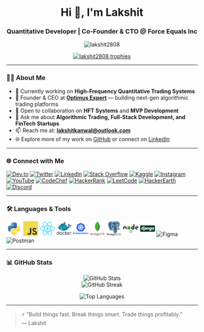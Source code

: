 <h1 align="center">Hi 👋, I'm Lakshit</h1>
<h3 align="center">Quantitative Developer | Co-Founder & CTO @ Force Equals Inc</h3>

<p align="center">
  <img src="https://komarev.com/ghpvc/?username=lakshit2808&label=Profile%20views&color=0e75b6&style=flat" alt="lakshit2808" />
</p>

<p align="center">
  <a href="https://github.com/ryo-ma/github-profile-trophy">
    <img src="https://github-profile-trophy.vercel.app/?username=lakshit2808&theme=onedark" alt="lakshit2808 trophies" />
  </a>
</p>

---

### 👨‍💻 About Me

- 🔭 Currently working on **High-Frequency Quantitative Trading Systems**
- 🚀 Founder & CEO at **[Optimus Expert](https://optimusexpert.com/)** — building next-gen algorithmic trading platforms
- 👯 Open to collaboration on **HFT Systems** and **MVP Development**
- 💬 Ask me about **Algorithmic Trading, Full-Stack Development, and FinTech Startups**
- 📫 Reach me at: **lakshitkanwal@outlook.com**
- 🌐 Explore more of my work on [GitHub](https://github.com/lakshit2808) or connect on [LinkedIn](https://www.linkedin.com/in/lakshit2808/)

---

### 🌐 Connect with Me

<p align="left">
  <a href="https://dev.to/lakshit" target="_blank"><img src="https://raw.githubusercontent.com/rahuldkjain/github-profile-readme-generator/master/src/images/icons/Social/devto.svg" alt="Dev.to" width="30" /></a>
  <a href="https://twitter.com/lakshit2808" target="_blank"><img src="https://raw.githubusercontent.com/rahuldkjain/github-profile-readme-generator/master/src/images/icons/Social/twitter.svg" alt="Twitter" width="30" /></a>
  <a href="https://linkedin.com/in/lakshit2808" target="_blank"><img src="https://raw.githubusercontent.com/rahuldkjain/github-profile-readme-generator/master/src/images/icons/Social/linked-in-alt.svg" alt="LinkedIn" width="30" /></a>
  <a href="https://stackoverflow.com/users/14349811" target="_blank"><img src="https://raw.githubusercontent.com/rahuldkjain/github-profile-readme-generator/master/src/images/icons/Social/stack-overflow.svg" alt="Stack Overflow" width="30" /></a>
  <a href="https://kaggle.com/lakshit28" target="_blank"><img src="https://raw.githubusercontent.com/rahuldkjain/github-profile-readme-generator/master/src/images/icons/Social/kaggle.svg" alt="Kaggle" width="30" /></a>
  <a href="https://instagram.com/optimusexpert" target="_blank"><img src="https://raw.githubusercontent.com/rahuldkjain/github-profile-readme-generator/master/src/images/icons/Social/instagram.svg" alt="Instagram" width="30" /></a>
  <a href="https://www.youtube.com/c/codewithlakshit" target="_blank"><img src="https://raw.githubusercontent.com/rahuldkjain/github-profile-readme-generator/master/src/images/icons/Social/youtube.svg" alt="YouTube" width="30" /></a>
  <a href="https://www.codechef.com/users/lakshit28" target="_blank"><img src="https://cdn.jsdelivr.net/npm/simple-icons@3.1.0/icons/codechef.svg" alt="CodeChef" width="30" /></a>
  <a href="https://www.hackerrank.com/lakshit2808" target="_blank"><img src="https://raw.githubusercontent.com/rahuldkjain/github-profile-readme-generator/master/src/images/icons/Social/hackerrank.svg" alt="HackerRank" width="30" /></a>
  <a href="https://www.leetcode.com/lakshit2808" target="_blank"><img src="https://raw.githubusercontent.com/rahuldkjain/github-profile-readme-generator/master/src/images/icons/Social/leet-code.svg" alt="LeetCode" width="30" /></a>
  <a href="https://www.hackerearth.com/lakshit2808" target="_blank"><img src="https://raw.githubusercontent.com/rahuldkjain/github-profile-readme-generator/master/src/images/icons/Social/hackerearth.svg" alt="HackerEarth" width="30" /></a>
  <a href="https://discord.com/users/lakshit#6615" target="_blank"><img src="https://raw.githubusercontent.com/rahuldkjain/github-profile-readme-generator/master/src/images/icons/Social/discord.svg" alt="Discord" width="30" /></a>
</p>

---

### 🛠️ Languages & Tools

<p align="left">
  <!-- Sample icons (keep the ones you use most) -->
  <img src="https://raw.githubusercontent.com/devicons/devicon/master/icons/python/python-original.svg" alt="Python" width="40" />
  <img src="https://raw.githubusercontent.com/devicons/devicon/master/icons/javascript/javascript-original.svg" alt="JavaScript" width="40" />
  <img src="https://raw.githubusercontent.com/devicons/devicon/master/icons/react/react-original.svg" alt="React" width="40" />
  <img src="https://raw.githubusercontent.com/devicons/devicon/master/icons/docker/docker-original-wordmark.svg" alt="Docker" width="40" />
  <img src="https://raw.githubusercontent.com/devicons/devicon/master/icons/kubernetes/kubernetes-plain-wordmark.svg" alt="Kubernetes" width="40" />
  <img src="https://raw.githubusercontent.com/devicons/devicon/master/icons/mongodb/mongodb-original-wordmark.svg" alt="MongoDB" width="40" />
  <img src="https://raw.githubusercontent.com/devicons/devicon/master/icons/postgresql/postgresql-original-wordmark.svg" alt="PostgreSQL" width="40" />
  <img src="https://raw.githubusercontent.com/devicons/devicon/master/icons/nodejs/nodejs-original-wordmark.svg" alt="Node.js" width="40" />
  <img src="https://raw.githubusercontent.com/devicons/devicon/master/icons/django/django-original.svg" alt="Django" width="40" />
  <img src="https://www.vectorlogo.zone/logos/figma/figma-icon.svg" alt="Figma" width="40" />
  <img src="https://www.vectorlogo.zone/logos/getpostman/getpostman-icon.svg" alt="Postman" width="40" />
  <!-- Add more tools as needed -->
</p>

---

### 📊 GitHub Stats

<p align="center">
  <img src="https://github-readme-stats.vercel.app/api?username=lakshit2808&show_icons=true&theme=radical" alt="GitHub Stats" />
  <br />
  <img src="https://github-readme-streak-stats.herokuapp.com/?user=lakshit2808&theme=radical" alt="GitHub Streak" />
</p>
<p align="center">
  <img src="https://github-readme-stats.vercel.app/api/top-langs/?username=lakshit2808&layout=compact&theme=radical" alt="Top Languages" />
</p>

---

> ⚡ “Build things fast. Break things smart. Trade things profitably.”  
> — Lakshit
